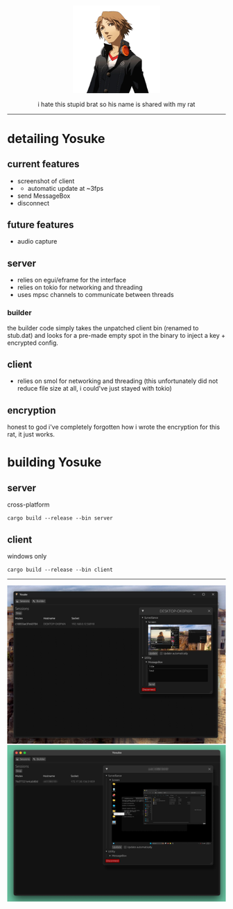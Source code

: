 <p align="center">
    <img alt="Yosuke Hanamura from Persona 4" src="./assets/yosuke.png" width="40%">
</p>
<p align="center">
    i hate this stupid brat so his name is shared with my rat
</p>

---

# detailing Yosuke
## current features
- screenshot of client
- - automatic update at ~3fps
- send MessageBox
- disconnect
## future features
- audio capture
## server
- relies on egui/eframe for the interface
- relies on tokio for networking and threading
- uses mpsc channels to communicate between threads
### builder
the builder code simply takes the unpatched client bin (renamed to stub.dat) and looks for a pre-made empty spot in the binary to inject a key + encrypted config.
## client
- relies on smol for networking and threading (this unfortunately did not reduce file size at all, i could've just stayed with tokio)
## encryption
honest to god i've completely forgotten how i wrote the encryption for this rat, it just works.

# building Yosuke
## server
cross-platform
```
cargo build --release --bin server
```
## client
windows only
```
cargo build --release --bin client
```

---

<img alt="UI for Yosuke (the RAT) running on Windows" src="./assets/preview.png">
<img alt="UI for Yosuke (the RAT) running on macOS" src="./assets/macOS.png">
